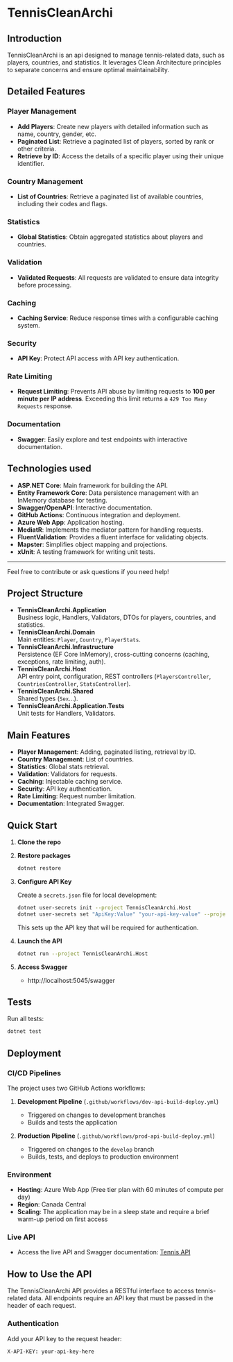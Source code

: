 # TennisCleanArchi

## Introduction

TennisCleanArchi is an api designed to manage tennis-related data, such as players, countries, and statistics. It leverages Clean Architecture principles to separate concerns and ensure optimal maintainability.

## Detailed Features

### Player Management
- **Add Players**: Create new players with detailed information such as name, country, gender, etc.
- **Paginated List**: Retrieve a paginated list of players, sorted by rank or other criteria.
- **Retrieve by ID**: Access the details of a specific player using their unique identifier.

### Country Management
- **List of Countries**: Retrieve a paginated list of available countries, including their codes and flags.

### Statistics
- **Global Statistics**: Obtain aggregated statistics about players and countries.

### Validation
- **Validated Requests**: All requests are validated to ensure data integrity before processing.

### Caching
- **Caching Service**: Reduce response times with a configurable caching system.

### Security
- **API Key**: Protect API access with API key authentication.

### Rate Limiting
- **Request Limiting**: Prevents API abuse by limiting requests to **100 per minute per IP address**. Exceeding this limit returns a `429 Too Many Requests` response.

### Documentation
- **Swagger**: Easily explore and test endpoints with interactive documentation.

## Technologies used

- **ASP.NET Core**: Main framework for building the API.
- **Entity Framework Core**: Data persistence management with an InMemory database for testing.
- **Swagger/OpenAPI**: Interactive documentation.
- **GitHub Actions**: Continuous integration and deployment.
- **Azure Web App**: Application hosting.
- **MediatR**: Implements the mediator pattern for handling requests.
- **FluentValidation**: Provides a fluent interface for validating objects.
- **Mapster**: Simplifies object mapping and projections.
- **xUnit**: A testing framework for writing unit tests.

---

Feel free to contribute or ask questions if you need help!

## Project Structure

- **TennisCleanArchi.Application**  
  Business logic, Handlers, Validators, DTOs for players, countries, and statistics.
- **TennisCleanArchi.Domain**  
  Main entities: `Player`, `Country`, `PlayerStats`.
- **TennisCleanArchi.Infrastructure**  
  Persistence (EF Core InMemory), cross-cutting concerns (caching, exceptions, rate limiting, auth).
- **TennisCleanArchi.Host**  
  API entry point, configuration, REST controllers (`PlayersController`, `CountriesController`, `StatsController`).
- **TennisCleanArchi.Shared**  
  Shared types (`Sex`...).
- **TennisCleanArchi.Application.Tests**  
  Unit tests for Handlers, Validators.

## Main Features

- **Player Management**: Adding, paginated listing, retrieval by ID.
- **Country Management**: List of countries.
- **Statistics**: Global stats retrieval.
- **Validation**: Validators for requests.
- **Caching**: Injectable caching service.
- **Security**: API key authentication.
- **Rate Limiting**: Request number limitation.
- **Documentation**: Integrated Swagger.

## Quick Start

1. **Clone the repo**
2. **Restore packages**
   ```sh
   dotnet restore
   ```
3. **Configure API Key**
   
   Create a `secrets.json` file for local development:
   ```sh
   dotnet user-secrets init --project TennisCleanArchi.Host
   dotnet user-secrets set "ApiKey:Value" "your-api-key-value" --project TennisCleanArchi.Host
   ```
   
   This sets up the API key that will be required for authentication.
   
4. **Launch the API**
   ```sh
   dotnet run --project TennisCleanArchi.Host
   ```
5. **Access Swagger**
   - http://localhost:5045/swagger

## Tests

Run all tests:
```sh
dotnet test
```

## Deployment

### CI/CD Pipelines

The project uses two GitHub Actions workflows:

1. **Development Pipeline** (`.github/workflows/dev-api-build-deploy.yml`)
   - Triggered on changes to development branches
   - Builds and tests the application

2. **Production Pipeline** (`.github/workflows/prod-api-build-deploy.yml`)
   - Triggered on changes to the `develop` branch
   - Builds, tests, and deploys to production environment

### Environment

- **Hosting**: Azure Web App (Free tier plan with 60 minutes of compute per day)
- **Region**: Canada Central
- **Scaling**: The application may be in a sleep state and require a brief warm-up period on first access

### Live API

- Access the live API and Swagger documentation: [Tennis API](https://tennis-api-c4azfefcdkdrfye0.canadacentral-01.azurewebsites.net/swagger)

## How to Use the API

The TennisCleanArchi API provides a RESTful interface to access tennis-related data. All endpoints require an API key that must be passed in the header of each request.

### Authentication

Add your API key to the request header:
```
X-API-KEY: your-api-key-here
```